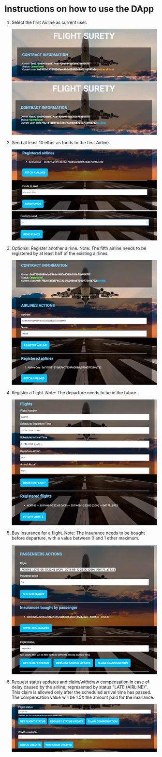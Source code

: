 # Instructions on how to use the DApp

1. Select the first Airline as current user. 

   ![alt text](https://github.com/pahique/flightsurety/blob/master/docs/1.contract-info1.png "Contract Information (other user)")
   ![alt text](https://github.com/pahique/flightsurety/blob/master/docs/2.contract-info2.png "Contract Information (airline)")

1. Send at least 10 ether as funds to the first Airline.

   ![alt text](https://github.com/pahique/flightsurety/blob/master/docs/4.send-funds1.png "Send funds")
   ![alt text](https://github.com/pahique/flightsurety/blob/master/docs/5.send-funds2.png "Send funds (10 ether)")

1. Optional: Register another airline. Note: The fifth airline needs to be registered by at least half of the existing airlines.

   ![alt text](https://github.com/pahique/flightsurety/blob/master/docs/3.register-airline.png "Register a new airline")

1. Register a flight. Note: The departure needs to be in the future.

   ![alt text](https://github.com/pahique/flightsurety/blob/master/docs/6.register-flight.png "Register a flight")

1. Buy insurance for a flight. Note: The insurance needs to be bought before departure, with a value between 0 and 1 ether maximum.

   ![alt text](https://github.com/pahique/flightsurety/blob/master/docs/7.buy-insurance.png "Buy insurance for a flight")

1. Request status updates and claim/withdraw compensation in case of delay caused by the airline, represented by status "LATE (AIRLINE)". This claim is allowed only after the scheduled arrival time has passed. The compensation value will be 1.5X the amount paid for the insurance.

   ![alt text](https://github.com/pahique/flightsurety/blob/master/docs/8.claim-compensation.png "Check status and claim/withdraw compensation")








